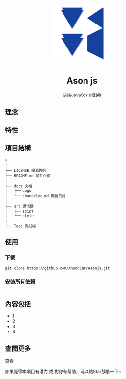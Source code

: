 <p align="center">
    <img width="192px" src="./docs/Logo/CY_Logo_Q2.png" >
</p>
<h1 align="center"><b>Ason js</b></h1>

<p align="center">前端JavaScrip框架t</p>

## 理念

## 特性

## 項目結構
```
*
│
├── LICENSE 開源證明
├── README.md 項目介紹
│
├── docs 文檔
│   ├── Logo
│   └── changelog.md 開發日誌
│
├── src 源代碼
│   ├── scipt 
│   └── style 
│
└── Test 測試場
```

## 使用
### 下載
```
git clone https://github.com/AnsonCar/Asonjs.git
```
### 安裝所有依賴
```

```

## 內容包括
- 1
- 2
- 3
- 4

## 查閱更多
查看 []()  

如果覺得本項目有潛力 或 對你有幫助，可以點Star鼓勵一下~